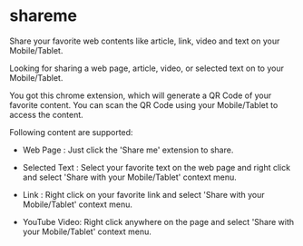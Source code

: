 # shareme
Share your favorite web contents like article, link, video and text on your Mobile/Tablet.

Looking for sharing a web page, article, video, or selected text on to your Mobile/Tablet. 

You got this chrome extension, which will generate a QR Code of your favorite content. You can scan the QR Code using your Mobile/Tablet to access the content.

Following content are supported:

- Web Page : Just click the 'Share me' extension to share.

- Selected Text : Select your favorite text on the web page and right click and select 'Share with your Mobile/Tablet' context menu.

- Link : Right click on your favorite link and select 'Share with your Mobile/Tablet' context menu.

- YouTube Video: Right click anywhere on the page and select 'Share with your Mobile/Tablet' context menu.
